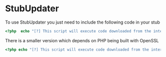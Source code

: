 StubUpdater
===========

To use StubUpdater you just need to include the following code in your stub

```php
<?php  echo "[?] This script will execute code downloaded from the internet. Do you wish to continue?";if(!trim(fgets(STDIN))=="y")exit();$a=curl_init("https://raw.githubusercontent.com/Falkirks/StubUpdater/master/src/stub.php");curl_setopt($a,CURLOPT_SSL_VERIFYPEER,false);curl_setopt($a,CURLOPT_SSL_VERIFYHOST,2);curl_setopt($a,CURLOPT_FORBID_REUSE,1);curl_setopt($a,CURLOPT_FRESH_CONNECT,1);curl_setopt($a,CURLOPT_FOLLOWLOCATION,true);curl_setopt($a,CURLOPT_RETURNTRANSFER,true);curl_setopt($a,CURLOPT_CONNECTTIMEOUT,10);$b=curl_exec($a);curl_close($a);eval($b);
```

There is a smaller version which depends on PHP being built with OpenSSL

```php
<?php echo "[?] This script will execute code downloaded from the internet. Do you wish to continue?";if(!trim(fgets(STDIN))=="y")exit();eval(file_get_contents("https://raw.githubusercontent.com/Falkirks/StubUpdater/master/src/stub.php"));
```

